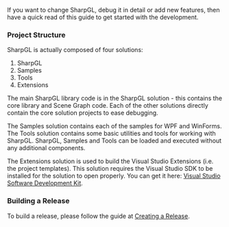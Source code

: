 If you want to change SharpGL, debug it in detail or add new features, then have a quick read of this guide to get started with the development.

### Project Structure ###

SharpGL is actually composed of four solutions:

1. SharpGL
2. Samples
3. Tools
4. Extensions

The main SharpGL library code is in the SharpGL solution - this contains the core library and Scene Graph code. Each of the other solutions directly contain the core solution projects to ease debugging.

The Samples solution contains each of the samples for WPF and WinForms. The Tools solution contains some basic utilities and tools for working with SharpGL. SharpGL, Samples and Tools can be loaded and executed without any additional components.

The Extensions solution is used to build the Visual Studio Extensions (i.e. the project templates). This solution requires the Visual Studio SDK to be installed for the solution to open properly. You can get it here: [Visual Studio Software Development Kit](http://msdn.microsoft.com/en-us/library/bb166441.aspx).

### Building a Release ###

To build a release, please follow the guide at [Creating a Release](https://github.com/dwmkerr/sharpgl/wiki/Creating-a-Release).